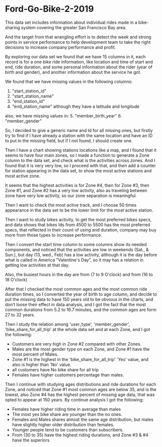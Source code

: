 # Ford-Go-Bike-2-2019
This data set includes information about individual rides made in a bike-sharing system covering the greater San Francisco Bay area.

And the target from that wrangling effort is to detect the week and strong points in service performance to help development team to take the right decisions to increase company performance and profit.

By exploring our data set we found that we have 15 columns in it, each record is for a one bike ride information, like location and time of start and end, ride duration, and some personal information about the rider (year of birth and gender), and another information about the service he got.

We found that we have missing values in the following columns:
1.	"start_station_id"
2.	"start_station_name"
3.	"end_station_id"
4.	"end_station_name"
although they have a latitude and longitude

also, we have missing values in:
5.	"member_birth_year"
6.	"member_gender"

So, I decided to give a generic name and Id for all missing ones, but firstly try to find if I have already a station with the same location and have an ID to put in the missing field, but if I not found, I should create one.

Then I have a chart showing stations locations like a map, and I found that it seems to have four main zones, so I made a function to generate a Zone column to the data set, and check what is the activities across zones. And I found that it is very very low, so I proceed with that, and then add a counter for station appearing in the data set, to show the most active stations and most active zone.

It seems that the highest activities is for Zone #4, then for Zone #3, then Zone #1, and Zone #2 has a very low activity, also as traveling between zone have very low activity, so our zone separation is meaningful.

Then I want to check the most active track, and I choose 50 times appearance in the data set to be the lower limit for the most active station.

Then I want to study bikes activity, to get the most preferred bikes specs, and data shows that bikes Ids from 4500 to 5500 has the most preferred specs, that reflected in their count of using and duration, company may buy more from those types to increase performance.

Then I convert the start time column to some columns show its needed components, and noticed that the activities are low in weekends (Sat., & Sun.), but day (13, wed., Feb) has a low activity, although it is the day before what is called in America "Valentine's Day", so it may has a relation in getting low activities at that day.

Also, the busiest hours in the day are from (7 to 9 O'clock) and from (16 to 18 O'clock)

After that I checked the most common ages and the most common ride duration times, so I converted the year of birth to age column, and decide to put the missing data to have 150 years old to be obvious in the charts, and don’t loose their effect in data analysis, and I got the fact that the most common durations from 5.2 to 16.7 minutes, and the common ages are form 27 to 32 years.

Then I study the relation among 'user_type', 'member_gender', 'bike_share_for_all_trip' at the whole data set and at each Zone, and I got the following:
-	Customers are very high in Zone #2 compared with other Zones.
-	Males are the most gender type on each Zone, and Zone #1 have the most percent of Males.
-	Zone #1 is the highest in the 'bike_share_for_all_trip' 'Yes' value, and also is higher than 'No' value.
-	all customers have No bike share for all trip
-	Females have higher customers percentage than males.

Then I continue with studying ages distributions and ride durations for each Zone, and noticed that Zone #1 most common ages are below 35, and is the lowest, also Zone #4 has the highest percent of missing age data, that was opted to appear at 150 years.
By continue analysis I got the following:
-	Females have higher riding time in average than males
-	The most yes bike share are younger than the no ones.
-	Females and Males shares almost the same age distribution, but males have slightly higher older distribution than females.
-	Younger people tend to be customers than subscribers.
-	From (30 to 35) have the highest riding durations, and Zone #3 & #4 have the superiors
